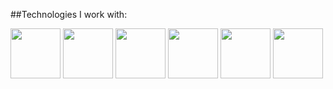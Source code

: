 ##Technologies I work with:

<img src="https://github.com/AnDaczkowska/logo/blob/main/C.png" width="80" height="80"/> <img src="https://github.com/AnDaczkowska/logo/blob/main/cpp2.png" width="80" height="80"/> <img src="https://github.com/AnDaczkowska/logo/blob/main/java.jpg" width="80" height="80"/> <img src="https://github.com/AnDaczkowska/logo/blob/main/html5ed.png" width="80" height="80"/> <img src="https://github.com/AnDaczkowska/logo/blob/main/css3ed.png" width="80" height="80"/> <img src="https://github.com/AnDaczkowska/logo/blob/main/javascripted.png" width="80" height="80"/>    



